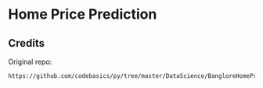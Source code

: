 # Home Price Prediction  

## Credits 

Original repo:  
```
https://github.com/codebasics/py/tree/master/DataScience/BangloreHomePrices
```

